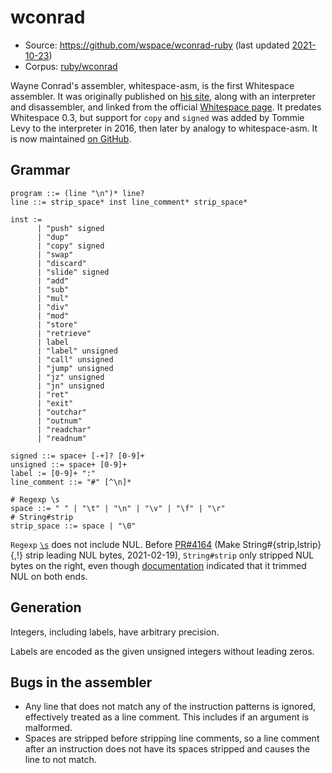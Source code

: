 # wconrad

- Source: <https://github.com/wspace/wconrad-ruby>
  (last updated [2021-10-23](https://github.com/wspace/wconrad-ruby/commit/406a09e80f5fd6b6f2beb8e9d9f039536bc8db23))
- Corpus: [ruby/wconrad](https://github.com/wspace/corpus/tree/main/ruby/wconrad)

Wayne Conrad's assembler, whitespace-asm, is the first Whitespace assembler. It
was originally published on [his site](https://web.archive.org/web/20120417161917/http://yagni.com:80/whitespace/index.html),
along with an interpreter and disassembler, and linked from the official
[Whitespace page](https://web.archive.org/web/20150717140342/http://compsoc.dur.ac.uk:80/whitespace/download.php).
It predates Whitespace 0.3, but support for `copy` and `signed` was added by
Tommie Levy to the interpreter in 2016, then later by analogy to whitespace-asm.
It is now maintained [on GitHub](https://github.com/wspace/wconrad-ruby).

## Grammar

```bnf
program ::= (line "\n")* line?
line ::= strip_space* inst line_comment* strip_space*

inst :=
      | "push" signed
      | "dup"
      | "copy" signed
      | "swap"
      | "discard"
      | "slide" signed
      | "add"
      | "sub"
      | "mul"
      | "div"
      | "mod"
      | "store"
      | "retrieve"
      | label
      | "label" unsigned
      | "call" unsigned
      | "jump" unsigned
      | "jz" unsigned
      | "jn" unsigned
      | "ret"
      | "exit"
      | "outchar"
      | "outnum"
      | "readchar"
      | "readnum"

signed ::= space+ [-+]? [0-9]+
unsigned ::= space+ [0-9]+
label := [0-9]+ ":"
line_comment ::= "#" [^\n]*

# Regexp \s
space ::= " " | "\t" | "\n" | "\v" | "\f" | "\r"
# String#strip
strip_space ::= space | "\0"
```

`Regexp` [`\s`](https://docs.ruby-lang.org/en/master/Regexp.html#class-Regexp-label-Shorthand+Character+Classes)
does not include NUL. Before [PR#4164](https://github.com/ruby/ruby/pull/4164)
(Make String#{strip,lstrip}{,!} strip leading NUL bytes, 2021-02-19),
`String#strip` only stripped NUL bytes on the right, even though [documentation](https://docs.ruby-lang.org/en/master/String.html#class-String-label-Whitespace+in+Strings)
indicated that it trimmed NUL on both ends.

## Generation

Integers, including labels, have arbitrary precision.

Labels are encoded as the given unsigned integers without leading zeros.

## Bugs in the assembler

- Any line that does not match any of the instruction patterns is ignored,
  effectively treated as a line comment. This includes if an argument is
  malformed.
- Spaces are stripped before stripping line comments, so a line comment after an
  instruction does not have its spaces stripped and causes the line to not
  match.
